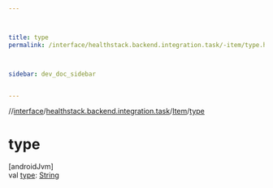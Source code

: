 ```yaml
---



title: type
permalink: /interface/healthstack.backend.integration.task/-item/type.html



sidebar: dev_doc_sidebar


---
```




//[interface](/bi_interface.html)/[healthstack.backend.integration.task](../index.html)/[Item](index.html)/[type](type.html)



# type



[androidJvm]\
val [type](type.html): [String](https://kotlinlang.org/api/latest/jvm/stdlib/kotlin/-string/index.html)






